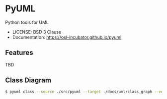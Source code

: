 # PyUML

Python tools for UML

-   LICENSE: BSD 3 Clause
-   Documentation: https://osl-incubator.github.io/pyuml

## Features

TBD

## Class Diagram

```bash
$ pyuml class --source ./src/pyuml --target ./docs/uml/class_graph --verbose
```
